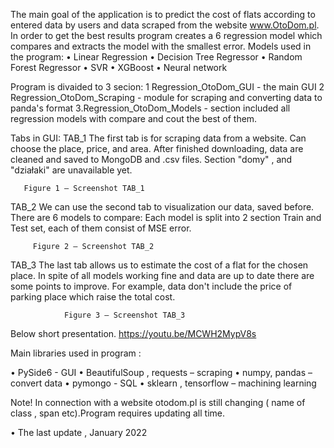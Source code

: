 ﻿The main goal of the application is to predict the cost of flats according to entered data by users and data scraped from the website www.OtoDom.pl.
In order to get the best results program creates a 6 regression model which compares and extracts the model with the smallest error.
Models used in the program:
• Linear Regression
• Decision Tree Regressor
• Random Forest Regressor
• SVR
• XGBoost
• Neural network

Program is divaided to 3 secion: 
1 Regression_OtoDom_GUI - the main GUI 
2 Regression_OtoDom_Scraping - module for scraping and converting data to panda's format
3.Regression_OtoDom_Models - section included all regression models with compare and cout the best of them.

Tabs in GUI:
TAB_1
The first tab is for scraping data from a website. Can choose the place, price, and area.
After finished downloading, data are cleaned and saved to MongoDB and .csv files.
Section "domy" , and "działaki" are unavailable yet.


       Figure 1 – Screenshot TAB_1

TAB_2
We can use the second tab to visualization our data, saved before. There are 6 models to compare: 
Each model is split into 2 section Train and Test set, each of them consist of MSE error.


         Figure 2 – Screenshot TAB_2


TAB_3
The last tab allows us to estimate the cost of a flat for the chosen place.
In spite of all models working fine and data are up to date there are some points to improve. 
For example, data don't include the price of parking place which raise the total cost.

                Figure 3 – Screenshot TAB_3


Below short presentation.
https://youtu.be/MCWH2MypV8s


Main libraries used in program :

• PySide6 - GUI
• BeautifulSoup , requests – scraping 
• numpy, pandas – convert data
• pymongo - SQL
• sklearn , tensorflow – machining learning 



Note!
In connection with a website otodom.pl is still changing ( name of class , span etc).Program requires updating all time.

• The last update , January 2022


